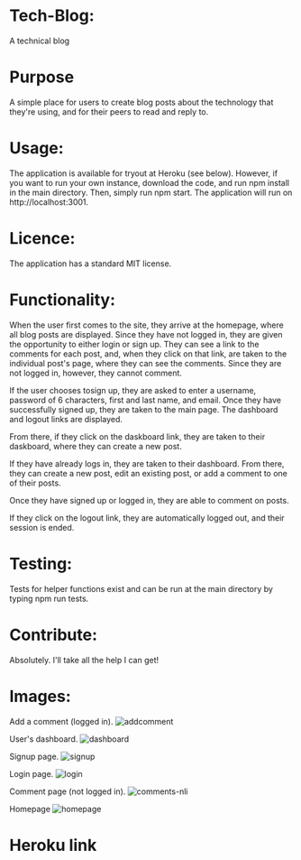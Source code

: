 # Tech-Blog:
A technical blog

# Purpose
A simple place for users to create blog posts about the technology that they're using, and for their peers to read and reply to.

# Usage:
The application is available for tryout at Heroku (see below). However, if you want to run your own instance, download the code, and run npm install in the main directory. Then, simply run npm start. The application will run on http://localhost:3001.

# Licence:
The application has a standard MIT license.

# Functionality:
When the user first comes to the site, they arrive at the homepage, where all blog posts are displayed. Since they have not logged in, they are given the opportunity to either login or sign up. They can see a link to the comments for each post, and, when they click on that link, are taken to the individual post's page, where they can see the comments. Since they are not logged in, however, they cannot comment.

If the user chooses tosign up, they are asked to enter a username, password of 6 characters, first and last name, and email. Once they have successfully signed up, they are taken to the main page. The dashboard and logout links are displayed. 

From there, if they click on the daskboard link, they are taken to their daskboard, where they can create a new post.

 If they have already logs in, they are taken to their dashboard. From there, they can create a new post, edit an existing post, or add a comment to one of their posts.

 Once they have signed up or logged in, they are able to comment on posts.

 If they click on the logout link, they are automatically logged out, and their session is ended.

 # Testing:
 Tests for helper functions exist and can be run at the main directory by typing npm run tests.

 # Contribute:
 Absolutely. I'll take all the help I can get!

 # Images:
 Add a comment (logged in).
 ![addcomment](https://user-images.githubusercontent.com/52082187/97819122-e983c880-1c63-11eb-8773-425168ddbb2f.jpg)

 User's dashboard.
![dashboard](https://user-images.githubusercontent.com/52082187/97819130-edafe600-1c63-11eb-873a-0df6bc352719.jpg)

Signup page.
![signup](https://user-images.githubusercontent.com/52082187/97819134-f1436d00-1c63-11eb-8d07-8460912f065d.jpg)

Login page.
![login](https://user-images.githubusercontent.com/52082187/97819137-f6082100-1c63-11eb-9cf8-03da3d91c977.jpg)

Comment page (not logged in).
![comments-nli](https://user-images.githubusercontent.com/52082187/97819141-f99ba800-1c63-11eb-98d0-cc7e0c052676.jpg)

Homepage
![homepage](https://user-images.githubusercontent.com/52082187/97819144-fef8f280-1c63-11eb-9b95-9af995542c12.jpg)

# Heroku link
